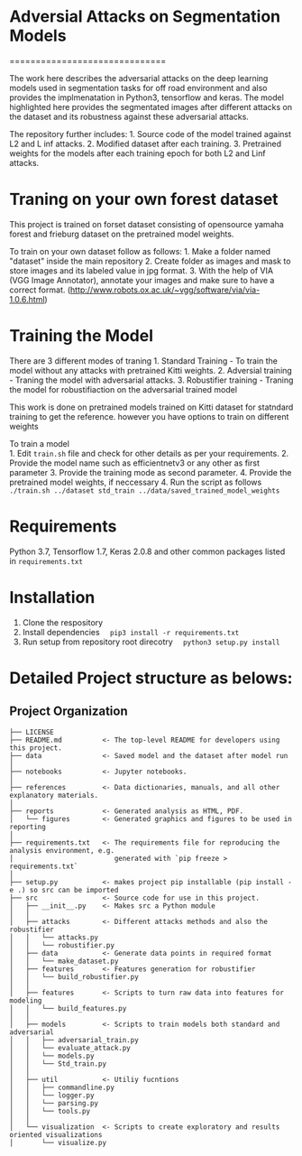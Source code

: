 
# Adversial Attacks on Segmentation Models
==============================

The work here describes the adversarial attacks on the deep learning models used in segmentation tasks for off road environment and also provides the implmenatation in Python3, tensorflow and keras. The model highlighted here provides the segmentated images after different attacks on the dataset and its robustness against these adversarial attacks.

The repository further includes:
	1. Source code of the model trained against L2 and L inf attacks.
	2. Modified dataset after each training.
	3. Pretrained weights for the models after each training epoch for both L2 and Linf attacks.   

# Traning on your own forest dataset

This project is trained on forset dataset consisting of opensource yamaha forest and frieburg dataset on the pretrained model weights.

To train on your own dataset follow as follows:
	1. Make a folder named "dataset" inside the main repository 
	2. Create folder as images and mask to store images and its labeled value in jpg format.
	3. With the help of VIA (VGG Image Annotator), annotate your images and make sure to have a correct format. (http://www.robots.ox.ac.uk/~vgg/software/via/via-1.0.6.html) 

# Training the Model

There are 3 different modes of traning
	1. Standard Training - To train the model without any attacks with pretrained Kitti weights.
	2. Adversial training - Traning the model with adversarial attacks.
	3. Robustifier training - Traning the model for robustifiaction on the adversarial trained model

This work is done on pretrained models trained on Kitti dataset for statndard training to get the reference.  however you have options to train on different weights

To train a model  
	1. Edit `train.sh` file and check for other details as per your requirements.
	2. Provide the model name such as efficientnetv3 or any other as first parameter
	3. Provide the training mode as second parameter.
	4. Provide the pretrained model weights, if neccessary
	4. Run the script as follows 
`./train.sh ../dataset std_train ../data/saved_trained_model_weights`

# Requirements

Python 3.7, Tensorflow 1.7, Keras 2.0.8 and other common packages listed in `requirements.txt`

# Installation

1. Clone the respository 
2. Install dependencies
`  pip3 install -r requirements.txt`
3. Run setup from repository root direcotry
`  python3 setup.py install`

# Detailed Project structure as belows: 
Project Organization
------------

    ├── LICENSE
    ├── README.md          <- The top-level README for developers using this project.
    ├── data               <- Saved model and the dataset after model run
    │
    ├── notebooks          <- Jupyter notebooks.
    │
    ├── references         <- Data dictionaries, manuals, and all other explanatory materials.
    │
    ├── reports            <- Generated analysis as HTML, PDF.
    │   └── figures        <- Generated graphics and figures to be used in reporting
    │
    ├── requirements.txt   <- The requirements file for reproducing the analysis environment, e.g.
    │                         generated with `pip freeze > requirements.txt`
    │
    ├── setup.py           <- makes project pip installable (pip install -e .) so src can be imported
    ├── src                <- Source code for use in this project.
    │   ├── __init__.py    <- Makes src a Python module
    │   │
    │   ├── attacks        <- Different attacks methods and also the robustifier
    │   │   └── attacks.py
    │   │   └── robustifier.py
    │   ├── data           <- Generate data points in required format
    │   │   └── make_dataset.py
    │   ├── features       <- Features generation for robustifier
    │   │   └── build_robustifier.py
    │   │
    │   ├── features       <- Scripts to turn raw data into features for modeling
    │   │   └── build_features.py
    │   │
    │   ├── models         <- Scripts to train models both standard and adversarial
    │   │   ├── adversarial_train.py
    │   │   └── evaluate_attack.py
    │   │   └── models.py
    │   │   └── Std_train.py
    │   │
    │   ├── util           <- Utiliy fucntions
    │   │   ├── commandline.py
    │   │   └── logger.py
    │   │   └── parsing.py
    │   │   └── tools.py
    │   │
    │   └── visualization  <- Scripts to create exploratory and results oriented visualizations
    │       └── visualize.py
